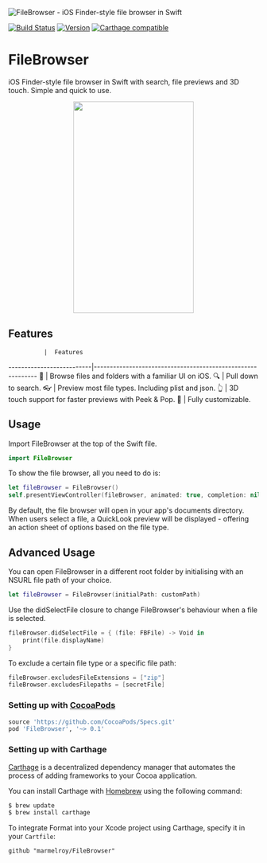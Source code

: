 ![FileBrowser - iOS Finder-style file browser in Swift](https://cloud.githubusercontent.com/assets/889949/13035402/75e4eb00-d34f-11e5-8b92-c921ecca9300.png)

[![Build Status](https://travis-ci.org/marmelroy/FileBrowser.svg?branch=master)](https://travis-ci.org/marmelroy/FileBrowser) [![Version](http://img.shields.io/cocoapods/v/FileBrowser.svg)](http://cocoapods.org/?q=FileBrowser)
[![Carthage compatible](https://img.shields.io/badge/Carthage-compatible-4BC51D.svg?style=flat)](https://github.com/Carthage/Carthage)

# FileBrowser
iOS Finder-style file browser in Swift with search, file previews and 3D touch. Simple and quick to use.

<p align="center"><img src="http://i.giphy.com/3o6gaY6yLQkhjiok5W.gif" width="242" height="425"/></p>

## Features


              |  Features
--------------------------|------------------------------------------------------------
:iphone: | Browse files and folders with a familiar UI on iOS.
:mag: | Pull down to search.
:eyeglasses: | Preview most file types. Including plist and json.
:point_up_2: | 3D touch support for faster previews with Peek & Pop.
:white_flower: | Fully customizable.


## Usage

Import FileBrowser at the top of the Swift file.

```swift
import FileBrowser
```

To show the file browser, all you need to do is:
```swift
let fileBrowser = FileBrowser()
self.presentViewController(fileBrowser, animated: true, completion: nil)
```

By default, the file browser will open in your app's documents directory. When users select a file, a QuickLook preview will be displayed - offering an action sheet of options based on the file type.

## Advanced Usage

You can open FileBrowser in a different root folder by initialising with an NSURL file path of your choice.
```swift
let fileBrowser = FileBrowser(initialPath: customPath)
```


Use the didSelectFile closure to change FileBrowser's behaviour when a file is selected.
```swift
fileBrowser.didSelectFile = { (file: FBFile) -> Void in
    print(file.displayName)
}
```

To exclude a certain file type or a specific file path:
```swift
fileBrowser.excludesFileExtensions = ["zip"]
fileBrowser.excludesFilepaths = [secretFile]
```

### Setting up with [CocoaPods](http://cocoapods.org/?q=FileBrowser)
```ruby
source 'https://github.com/CocoaPods/Specs.git'
pod 'FileBrowser', '~> 0.1'
```

### Setting up with Carthage

[Carthage](https://github.com/Carthage/Carthage) is a decentralized dependency manager that automates the process of adding frameworks to your Cocoa application.

You can install Carthage with [Homebrew](http://brew.sh/) using the following command:

```bash
$ brew update
$ brew install carthage
```

To integrate Format into your Xcode project using Carthage, specify it in your `Cartfile`:

```ogdl
github "marmelroy/FileBrowser"
```
